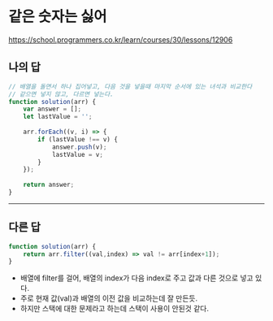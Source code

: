 # 같은 숫자는 싫어

https://school.programmers.co.kr/learn/courses/30/lessons/12906

## 나의 답

```js
// 배열을 돌면서 하나 집어넣고, 다음 것을 넣을때 마지막 순서에 있는 녀석과 비교한다
// 같으면 넣지 않고, 다르면 넣는다.
function solution(arr) {
    var answer = [];
    let lastValue = '';
    
    arr.forEach((v, i) => {
        if (lastValue !== v) {
            answer.push(v);
            lastValue = v;
        }
    });
    
    return answer;
}
```

---

## 다른 답

```js
function solution(arr) {
    return arr.filter((val,index) => val != arr[index+1]);
}
```

- 배열에 filter를 걸어, 배열의 index가 다음 index로 주고 값과 다른 것으로 넣고 있다.
- 주로 현재 값(val)과 배열의 이전 값을 비교하는데 잘 만든듯.
- 하지만 스택에 대한 문제라고 하는데 스택이 사용이 안된것 같다.
